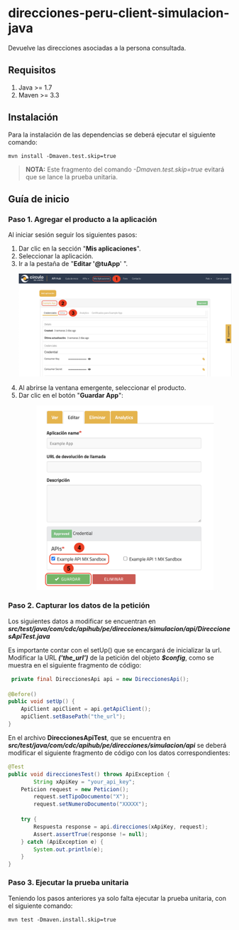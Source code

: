 # direcciones-peru-client-simulacion-java

Devuelve las direcciones asociadas a la persona consultada.

## Requisitos

1. Java >= 1.7
2. Maven >= 3.3

## Instalación

Para la instalación de las dependencias se deberá ejecutar el siguiente comando:

```shell
mvn install -Dmaven.test.skip=true
```

> **NOTA:** Este fragmento del comando *-Dmaven.test.skip=true* evitará que se lance la prueba unitaria.


## Guía de inicio

### Paso 1. Agregar el producto a la aplicación

Al iniciar sesión seguir los siguientes pasos:

 1. Dar clic en la sección "**Mis aplicaciones**".
 2. Seleccionar la aplicación.
 3. Ir a la pestaña de "**Editar '@tuApp**' ".
    <p align="center">
      <img src="https://github.com/APIHub-CdC/imagenes-cdc/blob/master/edit_applications.jpg" width="900">
    </p>
 4. Al abrirse la ventana emergente, seleccionar el producto.
 5. Dar clic en el botón "**Guardar App**":
    <p align="center">
      <img src="https://github.com/APIHub-CdC/imagenes-cdc/blob/master/selected_product.jpg" width="400">
    </p>

### Paso 2. Capturar los datos de la petición

Los siguientes datos a modificar se encuentran en ***src/test/java/com/cdc/apihub/pe/direcciones/simulacion/api/DireccionesApiTest.java***

Es importante contar con el setUp() que se encargará de inicializar la url. Modificar la URL ***('the_url')*** de la petición del objeto ***$config***, como se muestra en el siguiente fragmento de código:

```java
 private final DireccionesApi api = new DireccionesApi();

@Before()
public void setUp() {
	ApiClient apiClient = api.getApiClient();
	apiClient.setBasePath("the_url");
}

```

En el archivo **DireccionesApiTest**, que se encuentra en ***src/test/java/com/cdc/apihub/pe/direcciones/simulacion/api*** se deberá modificar el siguiente fragmento de código con los datos correspondientes:

```java
@Test
public void direccionesTest() throws ApiException {
    	String xApiKey = "your_api_key";
	Peticion request = new Peticion();
    	request.setTipoDocumento("X");
    	request.setNumeroDocumento("XXXXX");

	try {
		Respuesta response = api.direcciones(xApiKey, request);
		Assert.assertTrue(response != null);
	} catch (ApiException e) {
		System.out.println(e);
	}
}
```

### Paso 3. Ejecutar la prueba unitaria

Teniendo los pasos anteriores ya solo falta ejecutar la prueba unitaria, con el siguiente comando:

```shell
mvn test -Dmaven.install.skip=true
```